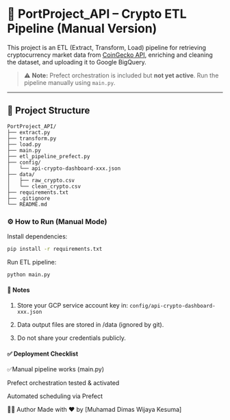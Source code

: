 # 🚀 PortProject_API – Crypto ETL Pipeline (Manual Version)

This project is an ETL (Extract, Transform, Load) pipeline for retrieving cryptocurrency market data from [CoinGecko API](https://www.coingecko.com/en/api), enriching and cleaning the dataset, and uploading it to Google BigQuery.

> ⚠️ **Note:** Prefect orchestration is included but **not yet active**. Run the pipeline manually using `main.py`.

---

## 📁 Project Structure

```text
PortProject_API/
├── extract.py
├── transform.py
├── load.py
├── main.py
├── etl_pipeline_prefect.py
├── config/
│   └── api-crypto-dashboard-xxx.json
├── data/
│   ├── raw_crypto.csv
│   └── clean_crypto.csv
├── requirements.txt
├── .gitignore
└── README.md
```

### ⚙️ How to Run (Manual Mode)
Install dependencies:
```bash
pip install -r requirements.txt
```
Run ETL pipeline:
```bash
python main.py
```
#### 📝 Notes
  1. Store your GCP service account key in:
  ```config/api-crypto-dashboard-xxx.json```

  2. Data output files are stored in /data (ignored by git).

  3. Do not share your credentials publicly.

#### ✅ Deployment Checklist
   ✅Manual pipeline works (main.py)

   Prefect orchestration tested & activated

   Automated scheduling via Prefect

👨‍💻 Author
Made with ❤️ by [Muhamad Dimas Wijaya Kesuma]
